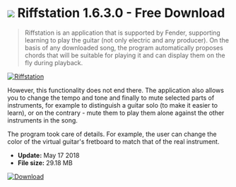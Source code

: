 # ![](https://cdn.softexe.net/static/icon/9/riffstation-10260.png) Riffstation 1.6.3.0 - Free Download

> Riffstation is an application that is supported by Fender, supporting learning to play the guitar (not only electric and any producer). On the basis of any downloaded song, the program automatically proposes chords that will be suitable for playing it and can display them on the fly during playback.

[![Riffstation](https://gallery.dpcdn.pl/imgc/Tools/82522/g_-_420x350_1.5_-_xb3bee3ba-2abb-49c9-bc3d-a1ca21a4b5d7.png)](https://softexe.net/win/hobbies-lifestyle/other/riffstation:pRbfR.html)

However, this functionality does not end there. The application also allows you to change the tempo and tone and finally to mute selected parts of instruments, for example to distinguish a guitar solo (to make it easier to learn), or on the contrary - mute them to play them alone against the other instruments in the song.
 
 The program took care of details. For example, the user can change the color of the virtual guitar's fretboard to match that of the real instrument.


- **Update:** May 17 2018
- **File size:** 29.18 MB

[![Download](https://cdn.softexe.net/static/img/download.png)](https://softexe.net/win/hobbies-lifestyle/other/riffstation:pRbfR.html)

